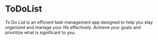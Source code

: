 # ToDoList
To Do List is an efficient task management app designed to help you stay organized and manage your life effectively. Achieve your goals and prioritize what is significant to you.

